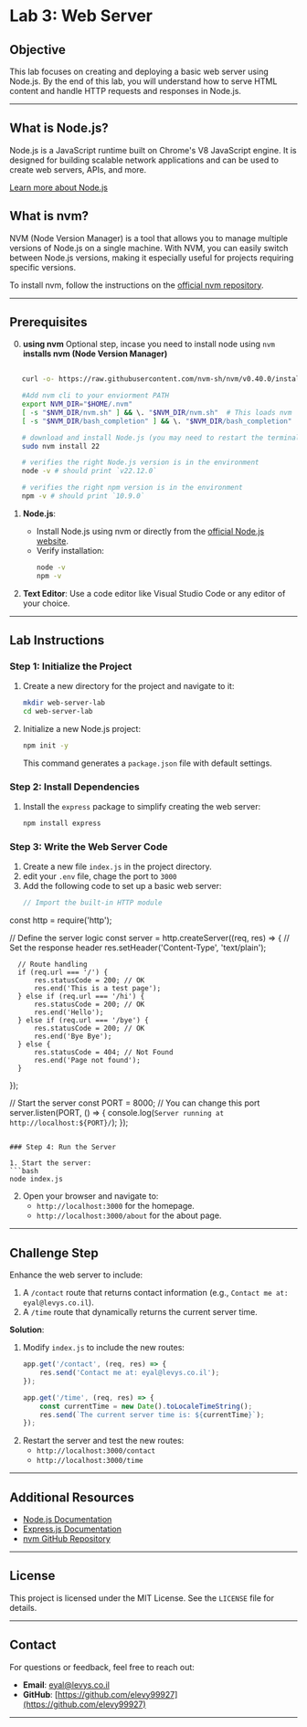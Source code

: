# Lab 3: Web Server

## Objective
This lab focuses on creating and deploying a basic web server using Node.js. 
By the end of this lab, you will understand how to serve HTML content and handle HTTP requests and responses in Node.js.

---

## What is Node.js?
Node.js is a JavaScript runtime built on Chrome's V8 JavaScript engine. 
It is designed for building scalable network applications and can be used to create web servers, APIs, and more.

[Learn more about Node.js](https://nodejs.org/)

## What is nvm?
NVM (Node Version Manager) is a tool that allows you to manage multiple versions of Node.js on a single machine. With NVM, you can easily switch between Node.js versions, making it especially useful for projects requiring specific versions.

To install nvm, follow the instructions on the [official nvm repository](https://github.com/nvm-sh/nvm).

---

## Prerequisites
0. **using nvm**
Optional step, incase you need to install node using `nvm`
<B>installs nvm (Node Version Manager)</B>

```bash
   
   curl -o- https://raw.githubusercontent.com/nvm-sh/nvm/v0.40.0/install.sh | bash
```
```bash
   #Add nvm cli to your enviorment PATH
   export NVM_DIR="$HOME/.nvm"
   [ -s "$NVM_DIR/nvm.sh" ] && \. "$NVM_DIR/nvm.sh"  # This loads nvm
   [ -s "$NVM_DIR/bash_completion" ] && \. "$NVM_DIR/bash_completion"  # This loads nvm bash_completion
```

```bash
   # download and install Node.js (you may need to restart the terminal)
   sudo nvm install 22

   # verifies the right Node.js version is in the environment
   node -v # should print `v22.12.0`

   # verifies the right npm version is in the environment
   npm -v # should print `10.9.0`

```

1. **Node.js**:
   - Install Node.js using nvm or directly from the [official Node.js website](https://nodejs.org/).
   - Verify installation:
     ```bash
     node -v
     npm -v
     ```

2. **Text Editor**: Use a code editor like Visual Studio Code or any editor of your choice.

---

## Lab Instructions

### Step 1: Initialize the Project

1. Create a new directory for the project and navigate to it:
   ```bash
   mkdir web-server-lab
   cd web-server-lab
   ```

2. Initialize a new Node.js project:
   ```bash
   npm init -y
   ```
   This command generates a `package.json` file with default settings.

### Step 2: Install Dependencies

1. Install the `express` package to simplify creating the web server:
   ```bash
   npm install express
   ```

### Step 3: Write the Web Server Code

1. Create a new file `index.js` in the project directory.
2. edit your `.env` file, chage the port to `3000`
3. Add the following code to set up a basic web server:
   ```javascript
   // Import the built-in HTTP module
  const http = require('http');

  // Define the server logic
  const server = http.createServer((req, res) => {
      // Set the response header
      res.setHeader('Content-Type', 'text/plain');

      // Route handling
      if (req.url === '/') {
          res.statusCode = 200; // OK
          res.end('This is a test page');
      } else if (req.url === '/hi') {
          res.statusCode = 200; // OK
          res.end('Hello');
      } else if (req.url === '/bye') {
          res.statusCode = 200; // OK
          res.end('Bye Bye');
      } else {
          res.statusCode = 404; // Not Found
          res.end('Page not found');
      }
  });

  // Start the server
  const PORT = 8000; // You can change this port
  server.listen(PORT, () => {
      console.log(`Server running at http://localhost:${PORT}/`);
  }); 
   ```

### Step 4: Run the Server

1. Start the server:
   ```bash
   node index.js
   ```

2. Open your browser and navigate to:
   - `http://localhost:3000` for the homepage.
   - `http://localhost:3000/about` for the about page.

---

## Challenge Step

Enhance the web server to include:

1. A `/contact` route that returns contact information (e.g., `Contact me at: eyal@levys.co.il`).
2. A `/time` route that dynamically returns the current server time.

**Solution**:
1. Modify `index.js` to include the new routes:
   ```javascript
   app.get('/contact', (req, res) => {
       res.send('Contact me at: eyal@levys.co.il');
   });

   app.get('/time', (req, res) => {
       const currentTime = new Date().toLocaleTimeString();
       res.send(`The current server time is: ${currentTime}`);
   });
   ```
2. Restart the server and test the new routes:
   - `http://localhost:3000/contact`
   - `http://localhost:3000/time`

---

## Additional Resources

- [Node.js Documentation](https://nodejs.org/en/docs/)
- [Express.js Documentation](https://expressjs.com/)
- [nvm GitHub Repository](https://github.com/nvm-sh/nvm)

---

## License

This project is licensed under the MIT License. See the `LICENSE` file for details.

---
## **Contact**
For questions or feedback, feel free to reach out:
- **Email**: eyal@levys.co.il
- **GitHub**: [https://github.com/elevy99927](https://github.com/elevy99927)

---


